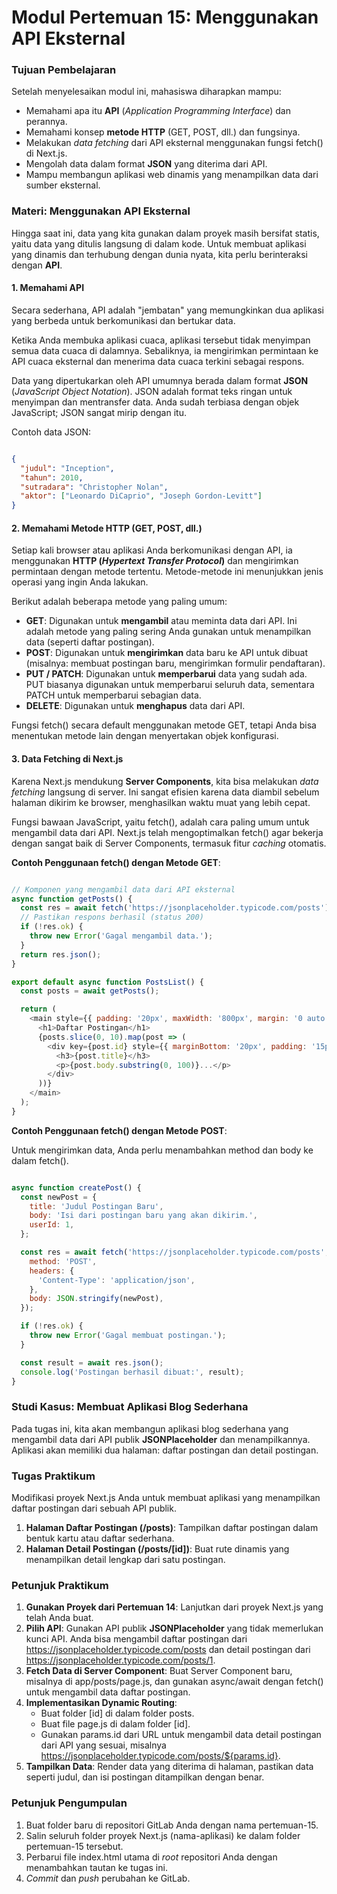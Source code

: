 # **Modul Pertemuan 15: Menggunakan API Eksternal**

### **Tujuan Pembelajaran**

Setelah menyelesaikan modul ini, mahasiswa diharapkan mampu:

* Memahami apa itu **API** (*Application Programming Interface*) dan perannya.  
* Memahami konsep **metode HTTP** (GET, POST, dll.) dan fungsinya.  
* Melakukan *data fetching* dari API eksternal menggunakan fungsi fetch() di Next.js.  
* Mengolah data dalam format **JSON** yang diterima dari API.  
* Mampu membangun aplikasi web dinamis yang menampilkan data dari sumber eksternal.

### **Materi: Menggunakan API Eksternal**

Hingga saat ini, data yang kita gunakan dalam proyek masih bersifat statis, yaitu data yang ditulis langsung di dalam kode. Untuk membuat aplikasi yang dinamis dan terhubung dengan dunia nyata, kita perlu berinteraksi dengan **API**.

#### **1\. Memahami API**

Secara sederhana, API adalah "jembatan" yang memungkinkan dua aplikasi yang berbeda untuk berkomunikasi dan bertukar data.

Ketika Anda membuka aplikasi cuaca, aplikasi tersebut tidak menyimpan semua data cuaca di dalamnya. Sebaliknya, ia mengirimkan permintaan ke API cuaca eksternal dan menerima data cuaca terkini sebagai respons.

Data yang dipertukarkan oleh API umumnya berada dalam format **JSON** (*JavaScript Object Notation*). JSON adalah format teks ringan untuk menyimpan dan mentransfer data. Anda sudah terbiasa dengan objek JavaScript; JSON sangat mirip dengan itu.

Contoh data JSON:

```json

{
  "judul": "Inception",
  "tahun": 2010,
  "sutradara": "Christopher Nolan",
  "aktor": ["Leonardo DiCaprio", "Joseph Gordon-Levitt"]
}

```

#### **2\. Memahami Metode HTTP (GET, POST, dll.)**

Setiap kali browser atau aplikasi Anda berkomunikasi dengan API, ia menggunakan **HTTP (*Hypertext Transfer Protocol*)** dan mengirimkan permintaan dengan metode tertentu. Metode-metode ini menunjukkan jenis operasi yang ingin Anda lakukan.

Berikut adalah beberapa metode yang paling umum:

* **GET**: Digunakan untuk **mengambil** atau meminta data dari API. Ini adalah metode yang paling sering Anda gunakan untuk menampilkan data (seperti daftar postingan).  
* **POST**: Digunakan untuk **mengirimkan** data baru ke API untuk dibuat (misalnya: membuat postingan baru, mengirimkan formulir pendaftaran).  
* **PUT / PATCH**: Digunakan untuk **memperbarui** data yang sudah ada. PUT biasanya digunakan untuk memperbarui seluruh data, sementara PATCH untuk memperbarui sebagian data.  
* **DELETE**: Digunakan untuk **menghapus** data dari API.

Fungsi fetch() secara default menggunakan metode GET, tetapi Anda bisa menentukan metode lain dengan menyertakan objek konfigurasi.

#### **3\. Data Fetching di Next.js**

Karena Next.js mendukung **Server Components**, kita bisa melakukan *data fetching* langsung di server. Ini sangat efisien karena data diambil sebelum halaman dikirim ke browser, menghasilkan waktu muat yang lebih cepat.

Fungsi bawaan JavaScript, yaitu fetch(), adalah cara paling umum untuk mengambil data dari API. Next.js telah mengoptimalkan fetch() agar bekerja dengan sangat baik di Server Components, termasuk fitur *caching* otomatis.

**Contoh Penggunaan fetch() dengan Metode GET**:

```javascript

// Komponen yang mengambil data dari API eksternal
async function getPosts() {
  const res = await fetch('https://jsonplaceholder.typicode.com/posts');
  // Pastikan respons berhasil (status 200)
  if (!res.ok) {
    throw new Error('Gagal mengambil data.');
  }
  return res.json();
}

export default async function PostsList() {
  const posts = await getPosts();

  return (
    <main style={{ padding: '20px', maxWidth: '800px', margin: '0 auto' }}>
      <h1>Daftar Postingan</h1>
      {posts.slice(0, 10).map(post => (
        <div key={post.id} style={{ marginBottom: '20px', padding: '15px', border: '1px solid #ccc', borderRadius: '8px' }}>
          <h3>{post.title}</h3>
          <p>{post.body.substring(0, 100)}...</p>
        </div>
      ))}
    </main>
  );
}

```

**Contoh Penggunaan fetch() dengan Metode POST**:

Untuk mengirimkan data, Anda perlu menambahkan method dan body ke dalam fetch().

```javascript

async function createPost() {
  const newPost = {
    title: 'Judul Postingan Baru',
    body: 'Isi dari postingan baru yang akan dikirim.',
    userId: 1,
  };

  const res = await fetch('https://jsonplaceholder.typicode.com/posts', {
    method: 'POST',
    headers: {
      'Content-Type': 'application/json',
    },
    body: JSON.stringify(newPost),
  });

  if (!res.ok) {
    throw new Error('Gagal membuat postingan.');
  }

  const result = await res.json();
  console.log('Postingan berhasil dibuat:', result);
}

```

### **Studi Kasus: Membuat Aplikasi Blog Sederhana**

Pada tugas ini, kita akan membangun aplikasi blog sederhana yang mengambil data dari API publik **JSONPlaceholder** dan menampilkannya. Aplikasi akan memiliki dua halaman: daftar postingan dan detail postingan.

### **Tugas Praktikum**

Modifikasi proyek Next.js Anda untuk membuat aplikasi yang menampilkan daftar postingan dari sebuah API publik.

1. **Halaman Daftar Postingan (/posts)**: Tampilkan daftar postingan dalam bentuk kartu atau daftar sederhana.  
2. **Halaman Detail Postingan (/posts/\[id\])**: Buat rute dinamis yang menampilkan detail lengkap dari satu postingan.

### **Petunjuk Praktikum**

1. **Gunakan Proyek dari Pertemuan 14**: Lanjutkan dari proyek Next.js yang telah Anda buat.  
2. **Pilih API**: Gunakan API publik **JSONPlaceholder** yang tidak memerlukan kunci API. Anda bisa mengambil daftar postingan dari https://jsonplaceholder.typicode.com/posts dan detail postingan dari https://jsonplaceholder.typicode.com/posts/1.  
3. **Fetch Data di Server Component**: Buat Server Component baru, misalnya di app/posts/page.js, dan gunakan async/await dengan fetch() untuk mengambil data daftar postingan.  
4. **Implementasikan Dynamic Routing**:  
   * Buat folder \[id\] di dalam folder posts.  
   * Buat file page.js di dalam folder \[id\].  
   * Gunakan params.id dari URL untuk mengambil data detail postingan dari API yang sesuai, misalnya https://jsonplaceholder.typicode.com/posts/${params.id}.  
5. **Tampilkan Data**: Render data yang diterima di halaman, pastikan data seperti judul, dan isi postingan ditampilkan dengan benar.

### **Petunjuk Pengumpulan**

1. Buat folder baru di repositori GitLab Anda dengan nama pertemuan-15.  
2. Salin seluruh folder proyek Next.js (nama-aplikasi) ke dalam folder pertemuan-15 tersebut.  
3. Perbarui file index.html utama di *root* repositori Anda dengan menambahkan tautan ke tugas ini.  
4. *Commit* dan *push* perubahan ke GitLab.

